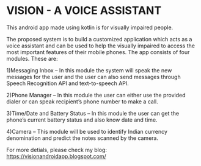 # VISION - A VOICE ASSISTANT

This android app made using kotlin is for visually impaired people.

The proposed system is to build a customized application which acts as a voice assistant and can be used to help the visually impaired to access the most important features of their mobile phones. The app consists of four modules. These are:


1)Messaging Inbox – In this module the system will speak the new messages for the user and the user can also send messages through Speech Recognition API and text-to-speech API.

2)Phone Manager – In this module the user can either use the provided dialer or can speak recipient’s phone number to make a call.

3)Time/Date and Battery Status – In this module the user can get the phone’s current battery status and also know date and time.

4)Camera – This module will be used to identify Indian currency denomination and predict the notes scanned by the camera.    

For more detials, please check my blog:
https://visionandroidapp.blogspot.com/
